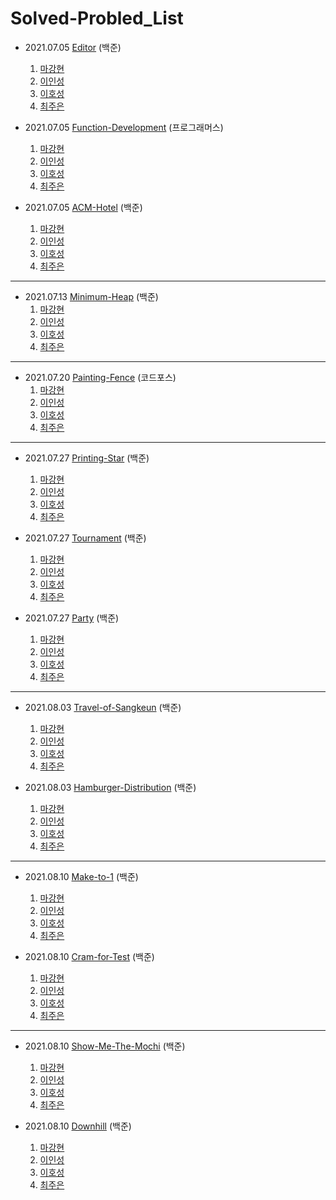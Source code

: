 # Solved-Probled_List

- 2021.07.05 [Editor](https://www.acmicpc.net/problem/1406) (백준)
  1. [마강현](https://github.com/fore-head/210705_Editor_MKH)
  2. [이인성](https://github.com/fore-head/210705_Editor_LIS)
  3. [이호성](https://github.com/fore-head/210705_Editor_LHS)
  4. [최주은](https://github.com/fore-head/210705_Editor_CJE)

- 2021.07.05 [Function-Development](https://programmers.co.kr/learn/courses/30/lessons/42586) (프로그래머스)
  1. [마강현](https://github.com/fore-head/210705_Function-Development_MKH)
  2. [이인성](https://github.com/fore-head/210705_Function-Development_LIS)
  3. [이호성](https://github.com/fore-head/210705_Function-Development_LHS)
  4. [최주은](https://github.com/fore-head/210705_Function-Development_CJE)

- 2021.07.05 [ACM-Hotel](https://www.acmicpc.net/problem/10250) (백준)
  1. [마강현](https://github.com/fore-head/210705_ACM-Hotel_MKH)
  2. [이인성](https://github.com/fore-head/210705_ACM-Hotel_LIS)
  3. [이호성](https://github.com/fore-head/210705_ACM-Hotel_LHS)
  4. [최주은](https://github.com/fore-head/210705_ACM-Hotel_CJE)

***

- 2021.07.13 [Minimum-Heap](https://www.acmicpc.net/problem/1927) (백준)
  1. [마강현](https://github.com/fore-head/210713_Minimum-Heap_MKH)
  2. [이인성](https://github.com/fore-head/210713_Minimum-Heap_LIS)
  3. [이호성](https://github.com/fore-head/210713_Minimum-Heap_LHS)
  4. [최주은](https://github.com/fore-head/210713_Minimum-Heap_CJE)

***

- 2021.07.20 [Painting-Fence](https://codeforces.com/problemset/problem/448/C) (코드포스)
  1. [마강현](https://github.com/fore-head/210720_Painting-Fence_MKH)
  2. [이인성](https://github.com/fore-head/210720_Painting-Fence_LIS)
  3. [이호성](https://github.com/fore-head/210720_Painting-Fence_LHS)
  4. [최주은](https://github.com/fore-head/210720_Painting-Fence_CJE)

***

- 2021.07.27 [Printing-Star](https://www.acmicpc.net/problem/2447) (백준)
  1. [마강현](https://github.com/fore-head/210727_Printing-Star_MKH)
  2. [이인성](https://github.com/fore-head/210727_Printing-Star_LIS)
  3. [이호성](https://github.com/fore-head/210727_Printing-Star_LHS)
  4. [최주은](https://github.com/fore-head/210727_Printing-Star_CJE)

- 2021.07.27 [Tournament](https://www.acmicpc.net/problem/2262) (백준)
  1. [마강현](https://github.com/fore-head/210727_Tournament_MKH)
  2. [이인성](https://github.com/fore-head/210727_Tournament_LIS)
  3. [이호성](https://github.com/fore-head/210727_Tournament_LHS)
  4. [최주은](https://github.com/fore-head/210727_Tournament_CJE)

- 2021.07.27 [Party](https://www.acmicpc.net/problem/1238) (백준)
  1. [마강현](https://github.com/fore-head/210727_Party_MKH)
  2. [이인성](https://github.com/fore-head/210727_Party_LIS)
  3. [이호성](https://github.com/fore-head/210727_Party_LHS)
  4. [최주은](https://github.com/fore-head/210727_Party_CJE)

***

- 2021.08.03 [Travel-of-Sangkeun](https://www.acmicpc.net/problem/9372) (백준)
  1. [마강현](https://github.com/fore-head/210803-Travel-of-Sangkeun_MKH)
  2. [이인성](https://github.com/fore-head/210803-Travel-of-Sangkeun_LIS)
  3. [이호성](https://github.com/fore-head/210803-Travel-of-Sangkeun_LHS)
  4. [최주은](https://github.com/fore-head/210803-Travel-of-Sangkeun_CJE)

- 2021.08.03 [Hamburger-Distribution](https://www.acmicpc.net/problem/19941) (백준)
  1. [마강현](https://github.com/fore-head/210803_Hamburger-Distribution_MKH)
  2. [이인성](https://github.com/fore-head/210803_Hamburger-Distribution_LIS)
  3. [이호성](https://github.com/fore-head/210803_Hamburger-Distribution_LHS)
  4. [최주은](https://github.com/fore-head/210803_Hamburger-Distribution_CJE)

***

- 2021.08.10 [Make-to-1](https://www.acmicpc.net/problem/1463) (백준)
  1. [마강현](https://github.com/fore-head/210810_Make-to-1_MKH)
  2. [이인성](https://github.com/fore-head/210810_Make-to-1_LIS)
  3. [이호성](https://github.com/fore-head/210810_Make-to-1_LHS)
  4. [최주은](https://github.com/fore-head/210810_Make-to-1_CJE)

- 2021.08.10 [Cram-for-Test](https://www.acmicpc.net/problem/14728) (백준)
  1. [마강현](https://github.com/fore-head/210810_Cram-for-Test_MKH)
  2. [이인성](https://github.com/fore-head/210810_Cram-for-Test_LIS)
  3. [이호성](https://github.com/fore-head/210810_Cram-for-Test_LHS)
  4. [최주은](https://github.com/fore-head/210810_Cram-for-Test_CJE)

***

- 2021.08.10 [Show-Me-The-Mochi](https://www.acmicpc.net/problem/2502) (백준)
  1. [마강현](https://github.com/fore-head/210817_Show-Me-The-Mochi_MKH)
  2. [이인성](https://github.com/fore-head/210817_Show-Me-The-Mochi_LIS)
  3. [이호성](https://github.com/fore-head/210817_Show-Me-The-Mochi_LHS)
  4. [최주은](https://github.com/fore-head/210817_Show-Me-The-Mochi_CJE)

- 2021.08.10 [Downhill](https://www.acmicpc.net/problem/1520) (백준)
  1. [마강현](https://github.com/fore-head/210817_Downhill_MKH)
  2. [이인성](https://github.com/fore-head/210817_Downhill_LIS)
  3. [이호성](https://github.com/fore-head/210817_Downhill_LHS)
  4. [최주은](https://github.com/fore-head/210817_Downhill_CJE)
